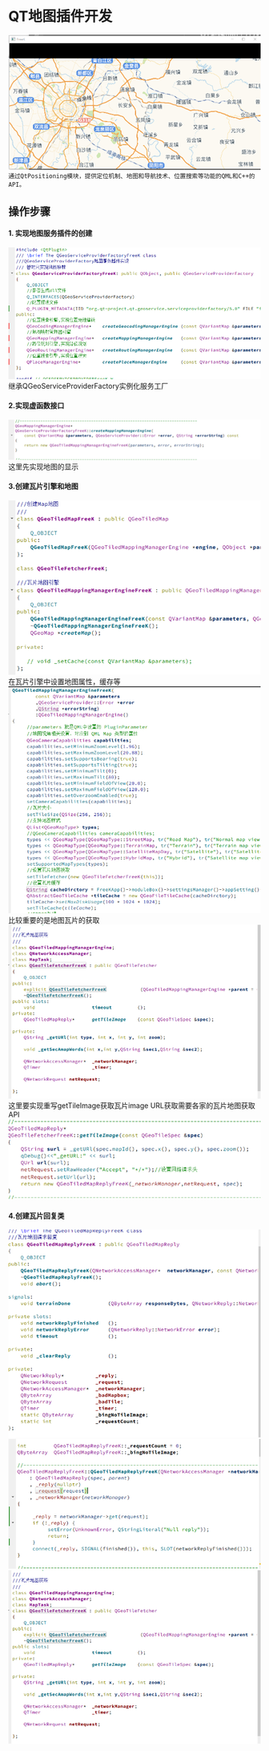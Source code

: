 # QT地图插件开发 
![image](../doc/doc_res/freekmap.png)
`` 通过QtPositioning模块，提供定位机制、地图和导航技术、位置搜索等功能的QML和C++的API。
``
## 操作步骤
#### 1. 实现地图服务插件的创建  
![image](../doc/doc_res/createdmapserver.png)
继承QGeoServiceProviderFactory实例化服务工厂
#### 2.实现虚函数接口
![image](../doc/doc_res/20220902125553.png)
这里先实现地图的显示
#### 3.创建瓦片引擎和地图
![image](../doc/doc_res/tilemap.png)
在瓦片引擎中设置地图属性，缓存等
![image](../doc/doc_res/20220902130328.png)
比较重要的是地图瓦片的获取
![image](../doc/doc_res/TileFecth.png)
这里要实现重写getTileImage获取瓦片image
URL获取需要各家的瓦片地图获取API
![image](../doc/doc_res/getimage.png)
#### 4.创建瓦片回复类
![image](../doc/doc_res/TiledMapreply.png)
![image](../doc/doc_res/20220902131746.png)
![image](../doc/doc_res/TileFecth.png)